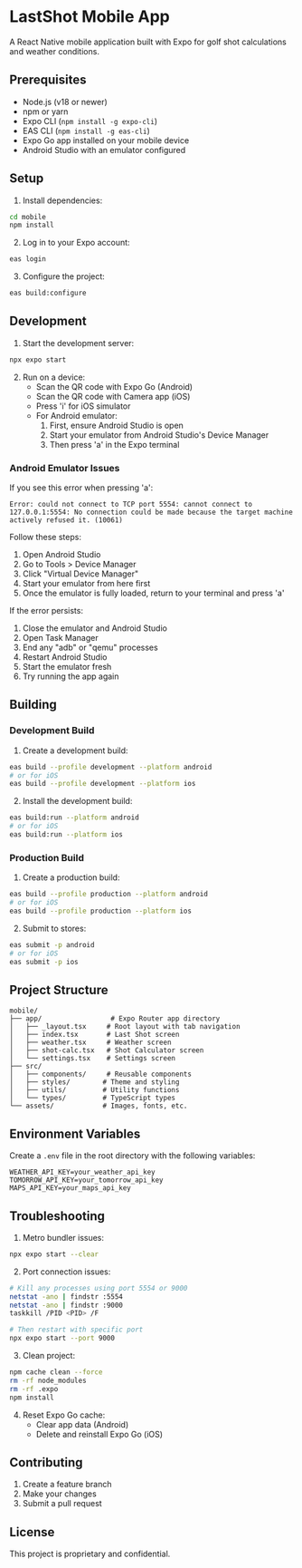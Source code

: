 # LastShot Mobile App

A React Native mobile application built with Expo for golf shot calculations and weather conditions.

## Prerequisites

- Node.js (v18 or newer)
- npm or yarn
- Expo CLI (`npm install -g expo-cli`)
- EAS CLI (`npm install -g eas-cli`)
- Expo Go app installed on your mobile device
- Android Studio with an emulator configured

## Setup

1. Install dependencies:
```bash
cd mobile
npm install
```

2. Log in to your Expo account:
```bash
eas login
```

3. Configure the project:
```bash
eas build:configure
```

## Development

1. Start the development server:
```bash
npx expo start
```

2. Run on a device:
   - Scan the QR code with Expo Go (Android)
   - Scan the QR code with Camera app (iOS)
   - Press 'i' for iOS simulator
   - For Android emulator:
     1. First, ensure Android Studio is open
     2. Start your emulator from Android Studio's Device Manager
     3. Then press 'a' in the Expo terminal

### Android Emulator Issues

If you see this error when pressing 'a':
```
Error: could not connect to TCP port 5554: cannot connect to 127.0.0.1:5554: No connection could be made because the target machine actively refused it. (10061)
```

Follow these steps:
1. Open Android Studio
2. Go to Tools > Device Manager
3. Click "Virtual Device Manager"
4. Start your emulator from here first
5. Once the emulator is fully loaded, return to your terminal and press 'a'

If the error persists:
1. Close the emulator and Android Studio
2. Open Task Manager
3. End any "adb" or "qemu" processes
4. Restart Android Studio
5. Start the emulator fresh
6. Try running the app again

## Building

### Development Build

1. Create a development build:
```bash
eas build --profile development --platform android
# or for iOS
eas build --profile development --platform ios
```

2. Install the development build:
```bash
eas build:run --platform android
# or for iOS
eas build:run --platform ios
```

### Production Build

1. Create a production build:
```bash
eas build --profile production --platform android
# or for iOS
eas build --profile production --platform ios
```

2. Submit to stores:
```bash
eas submit -p android
# or for iOS
eas submit -p ios
```

## Project Structure

```
mobile/
├── app/                 # Expo Router app directory
│   ├── _layout.tsx     # Root layout with tab navigation
│   ├── index.tsx       # Last Shot screen
│   ├── weather.tsx     # Weather screen
│   ├── shot-calc.tsx   # Shot Calculator screen
│   └── settings.tsx    # Settings screen
├── src/
│   ├── components/     # Reusable components
│   ├── styles/        # Theme and styling
│   ├── utils/         # Utility functions
│   └── types/         # TypeScript types
└── assets/            # Images, fonts, etc.
```

## Environment Variables

Create a `.env` file in the root directory with the following variables:
```
WEATHER_API_KEY=your_weather_api_key
TOMORROW_API_KEY=your_tomorrow_api_key
MAPS_API_KEY=your_maps_api_key
```

## Troubleshooting

1. Metro bundler issues:
```bash
npx expo start --clear
```

2. Port connection issues:
```bash
# Kill any processes using port 5554 or 9000
netstat -ano | findstr :5554
netstat -ano | findstr :9000
taskkill /PID <PID> /F

# Then restart with specific port
npx expo start --port 9000
```

3. Clean project:
```bash
npm cache clean --force
rm -rf node_modules
rm -rf .expo
npm install
```

4. Reset Expo Go cache:
   - Clear app data (Android)
   - Delete and reinstall Expo Go (iOS)

## Contributing

1. Create a feature branch
2. Make your changes
3. Submit a pull request

## License

This project is proprietary and confidential.
